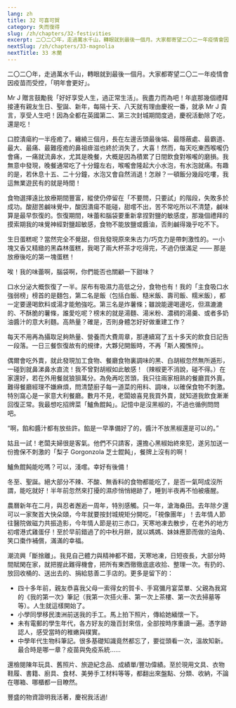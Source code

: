 ```yaml
---
lang: zh
title: 32 可喜可賀
category: 失而復得
slug: /zh/chapters/32-festivities
excerpt: 二〇二〇年，走過萬水千山，轉眼就到最後一個月。大家都寄望二〇二一年疫情會因疫苗而受控，「明年會更好」。
nextSlug: /zh/chapters/33-magnolia
nextTitle: 33 木蘭
---
```


<p class="cn">二〇二〇年，走過萬水千山，轉眼就到最後一個月。大家都寄望二〇二一年疫情會因疫苗而受控，「明年會更好」。

<p class="cn">Mr J 贈言鼓勵我「好好享受人生，過正常生活」。我盡力而為吧！年底那幾個禮拜接連有親友生日、聖誕、新年，每隔十天、八天就有理由慶祝一番，就承 Mr J 貴言，享受人生吧！因為全都在英國第二、第三次封城期間度過，慶祝活動除了吃，還是吃！

<p class="cn">口腔潰瘍約一半痊癒了。纏繞三個月，長在左邊舌頭最後端、最隱蔽處、最霸道、最大、最痛、最難痊癒的鼻祖痱滋也終於消失了，大喜！然而，每天吃東西喉嚨仍會痛，一痛就流鼻水，尤其是晚餐，大概是因為積累了日間飲食對喉嚨的磨損。我無意中發現，晚餐通常吃了十分鐘左右，喉嚨會隆起大小水泡，有水泡就痛。有趣的是，若休息十五、二十分鐘，水泡又會自然消退！怎辦？一頓飯分幾段吃嘍，我這無業遊民有的就是時間！

<p class="cn">食物選擇遠比放療期間豐富，縱使仍停留在「不要問，只要試」的階段，失敗多於成功。酸甜苦鹹味覺中，酸因潰瘍不能碰，甜嚐不出，苦不常吃所以不清楚，鹹味算是最早恢復的。恢復期間，味蕾和腦袋要重新拿捏對鹽的敏感度，那幾個禮拜的摸索期我的味覺神經對鹽超敏感，食物不能放鹽或醬油，否則鹹得幾乎吃不下。

<p class="cn">生日蛋糕呢？當然完全不覺甜，但我發現原來朱古力/巧克力是帶刺激性的。一小塊又香又精緻的黑森林蛋糕，我喝了兩大杯茶才吃得完，不過仍很滿足 —— 那是放療後吃的第一塊蛋糕！

<p class="cn">唉！我的味蕾啊，腦袋啊，你們能否也關顧一下甜味？

<p class="cn">口水分泌大概恢復了一半。尿布有吸濕力高低之分，食物也有！我的「主食吸口水強弱榜」榜首的是麵包，第二名是飯（包括白飯、糙米飯、壽司飯、糯米飯），都一定要邊喝飲料或湯才能勉強吃。第三名是炸薯條；雖說能邊喝邊吃，但濕漉漉的、不酥脆的薯條，誰愛吃呢？榜末的就是湯麵、湯米粉、濃稠的湯羹、或者多奶油醬汁的意大利麵。高熱量？確是，否則身體怎好好做重建工作？

<p class="cn">每天不用再為攝取足夠熱量、營養而大費周章，那連續寫了五十多天的飲食日記告一段落。一日三餐恢復故有的規律，大夥兒開飯時，不再「斯人獨憔悴」。

<p class="cn">偶爾會吃外賣，就此發現加工食物、餐廳食物裏調味的黑、白胡椒忽然無所遁形，一碰到就鼻涕鼻水直流！我不曾對胡椒如此敏感！（辣椒更不消說，碰不得。）在家還好，若在外用餐就狼狽萬分。為免再吃苦頭，我只往兩家相熟的餐廳買外賣。難得餐廳經理不嫌麻煩，問清楚廚子每一道菜的用料、調味，以確保食物不刺激。特別窩心是一家意大利餐廳。數月不見，老闆娘喜見我買外賣，就知道我飲食漸漸回復正常。我最想吃招牌菜「鱸魚餛飩」。記憶中是沒黑椒的，不過也循例問問吧。

<q class="cn">啊，餡和醬汁都有放些許。餡是一早準備好了的，醬汁不放黑椒還是可以的。

<p class="cn">姑且一試！老闆夫婦很是客氣。他們不只請客，還擔心黑椒始終來犯，遂另加送一份擔保不刺激的「梨子 Gorgonzola 芝士餛飩」，餐牌上沒有的啊！

<p class="cn">鱸魚餛飩能吃嗎？可以，淺嚐。幸好有後備！

<p class="cn">冬至、聖誕。絕大部分不辣、不酸、無香料的食物都能吃了，是否一氣呵成沒所謂，能吃就好！半年前忽然來打擾的濕疹悄悄絕跡了，睡到半夜再不怕被癢醒。

<p class="cn">農曆新年在二月，與忍者邂逅一周年，特別感觸。只一年，滄海桑田。去年除夕還可以一家聚首大快朵頤，今年就要按封城規矩分開吃，「視像團年」！去年情人節往醫院做磁力共振造影，今年情人節是初三赤口，天寒地凍去散步，在老外的地方初嚐港式雞蛋仔！至於早前錯過了的中秋月餅，就以媽媽、妹妹應節而做的油角、笑口棗作補償，滿滿的幸福。

<p class="cn">潮流興「斷捨離」。我見自己體力與精神都不錯，天寒地凍，日短夜長，大部分時間賦閑在家，就把握此難得機會，把所有東西徹徹底底收拾、整理一次。有扔的、放回收桶的、送出去的、捐給慈善二手店的。更多是留下的：

<ul>
<li class="cn">四十多年前，親友恭喜我父母一索得女的賀卡、手寫彌月宴菜單、父親為我寫的《我的第一次》筆記（我第一次搭火車、第一次上茶樓、第一次去掃墓等等）。人生就這樣開始了。

<li class="cn">小學同學移民澳洲前送我的手工。馬上拍下照片，傳給她緬懷一下。

<li class="cn">未有電郵的學生年代，各方好友的幾百封來信，全部按時序重讀一遍。憑字跡認人，感受當時的稚嫩與樸實。

<li class="cn">中學年代生物科筆記。很多基礎知識竟然都忘了，要從頭看一次，溫故知新。最合時是哪一章？疫苗與免疫系統......
</ul>

<p class="cn">還檢閱陳年玩具、舊照片、旅遊紀念品、成績單/豐功偉績。至於現用文具、衣物鞋履、書籍、廚具、食材、美勞手工材料等等，都翻出來盤點、分類、收納，不論在哪箱、哪櫃都一目瞭然。

<p class="cn">豐盛的物資證明我活著，慶祝我活過!